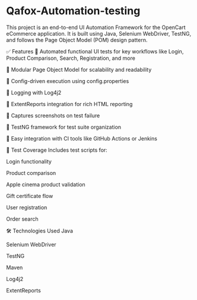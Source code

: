 # Qafox-Automation-testing

This project is an end-to-end UI Automation Framework for the OpenCart eCommerce application. It is built using Java, Selenium WebDriver, TestNG, and follows the Page Object Model (POM) design pattern.

✅ Features
🔹 Automated functional UI tests for key workflows like Login, Product Comparison, Search, Registration, and more

🔹 Modular Page Object Model for scalability and readability

🔹 Config-driven execution using config.properties

🔹 Logging with Log4j2

🔹 ExtentReports integration for rich HTML reporting

🔹 Captures screenshots on test failure

🔹 TestNG framework for test suite organization

🔹 Easy integration with CI tools like GitHub Actions or Jenkins

🧪 Test Coverage
Includes test scripts for:

Login functionality

Product comparison

Apple cinema product validation

Gift certificate flow

User registration

Order search

🛠️ Technologies Used
Java

Selenium WebDriver

TestNG

Maven

Log4j2

ExtentReports
